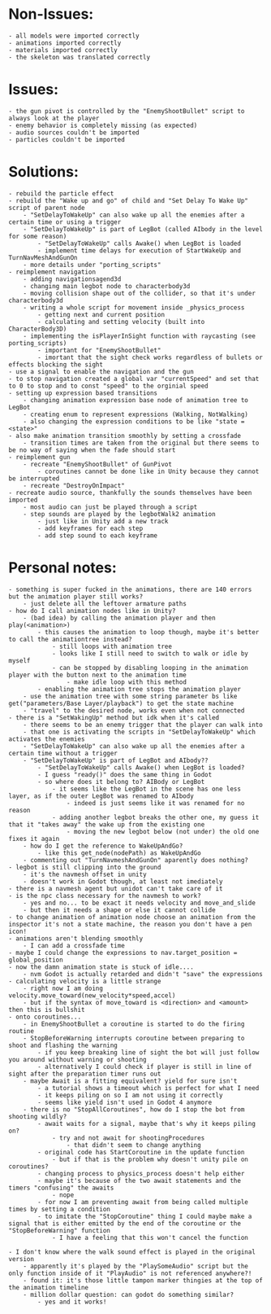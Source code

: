 # Non-Issues:

    - all models were imported correctly
    - animations imported correctly
    - materials imported correctly
    - the skeleton was translated correctly

# Issues:

    - the gun pivot is controlled by the "EnemyShootBullet" script to always look at the player
    - enemy behavior is completely missing (as expected)
    - audio sources couldn't be imported
    - particles couldn't be imported

# Solutions:

    - rebuild the particle effect
    - rebuild the "Wake up and go" of child and "Set Delay To Wake Up" script of parent node
        - "SetDelayToWakeUp" can also wake up all the enemies after a certain time or using a trigger
        - "SetDelayToWakeUp" is part of LegBot (called AIbody in the level for some reason) 
            - "SetDelayToWakeUp" calls Awake() when LegBot is loaded
            - implement time delays for execution of StartWakeUp and TurnNavMeshAndGunOn
        - more details under "porting_scripts"
    - reimplement navigation
        - adding navigationsagend3d 
        - changing main legbot node to characterbody3d
        - moving collision shape out of the collider, so that it's under characterbody3d
        - writing a whole script for movement inside _physics_process
            - getting next and current position
            - calculating and setting velocity (built into CharacterBody3D)
        - implementing the isPlayerInSight function with raycasting (see porting_scripts)
            - important for "EnemyShootBullet"
            - imortant that the sight check works regardless of bullets or effects blocking the sight
    - use a signal to enable the navigation and the gun
    - to stop navigation created a global var "currentSpeed" and set that to 0 to stop and to const "speed" to the orginial speed
    - setting up expression based transitions
        - changing animation expression base node of animation tree to LegBot
        - creating enum to represent expressions (Walking, NotWalking)
        - also changing the expression conditions to be like "state = <state>"
    - also make animation transition smoothly by setting a crossfade
        - transition times are taken from the original but there seems to be no way of saying when the fade should start
    - reimplement gun
        - recreate "EnemyShootBullet" of GunPivot
            - coroutines cannot be done like in Unity because they cannot be interrupted
        - recreate "DestroyOnImpact"
    - recreate audio source, thankfully the sounds themselves have been imported
        - most audio can just be played through a script
        - step sounds are played by the legbotWalk2 animation
            - just like in Unity add a new track
            - add keyframes for each step
            - add step sound to each keyframe


# Personal notes:
    
    - something is super fucked in the animations, there are 140 errors but the animation player still works?
        - just delete all the leftover armature paths
    - how do I call animation nodes like in Unity?
        - (bad idea) by calling the animation player and then play(<animation>) 
            - this causes the animation to loop though, maybe it's better to call the animationtree instead?
                - still loops with animation tree
                - looks like I still need to switch to walk or idle by myself
                - can be stopped by disabling looping in the animation player with the button next to the animation time
                    - make idle loop with this method
            - enabling the animation tree stops the animation player
        - use the animation tree with some string parameter bs like get("parameters/Base Layer/playback") to get the state machine
        - "travel" to the desired node, works even when not connected 
    - there is a "SetWakingUp" method but idk when it's called
        - there seems to be an enemy trigger that the player can walk into
        - that one is activating the scripts in "SetDelayToWakeUp" which activates the enemies
        - "SetDelayToWakeUp" can also wake up all the enemies after a certain time without a trigger
        - "SetDelayToWakeUp" is part of LegBot and AIbody??
            - "SetDelayToWakeUp" calls Awake() when LegBot is loaded?
            - I guess "ready()" does the same thing in Godot
            - so where does it belong to? AIBody or LegBot
                - it seems like the LegBot in the scene has one less layer, as if the outer LegBot was renamed to AIbody
                    - indeed is just seems like it was renamed for no reason
                - adding another legbot breaks the other one, my guess it that it "takes away" the wake up from the existing one
                    - moving the new legbot below (not under) the old one fixes it again
        - how do I get the reference to WakeUpAndGo?
            - like this get_node(nodePath) as WakeUpAndGo
        - commenting out "TurnNavmeshAndGunOn" aparently does nothing?
    - legbot is still clipping into the ground
        - it's the navmesh offset in unity
        - doesn't work in Godot though, at least not imediately
    - there is a navmesh agent but unidot can't take care of it
    - is the npc class necessary for the navmesh to work?
        - yes and no... to be exact it needs velocity and move_and_slide
        - but then it needs a shape or else it cannot collide
    - to change animation of animation node choose an animation from the inspector it's not a state machine, the reason you don't have a pen icon!
    - animations aren't blending smoothly
        - I can add a crossfade time
    - maybe I could change the expressions to nav.target_position = global_position
    - now the damn animation state is stuck of idle....
        - nvm Godot is actually retarded and didn't "save" the expressions
    - calculating velocity is a little strange
        - right now I am doing velocity.move_toward(new_velocity*speed,accel)
        - but if the syntax of move_toward is <direction> and <amount> then this is bullshit
    - onto coroutines...
        - in EnemyShootBullet a coroutine is started to do the firing routine
        - StopBeforeWarning interrupts coroutine between preparing to shoot and flashing the warning
            - if you keep breaking line of sight the bot will just follow you around without warning or shooting
            - alternatively I could check if player is still in line of sight after the preparation timer runs out
        - maybe Await is a fitting equivalent? yield for sure isn't
            - a tutorial shows a timeout which is perfect for what I need
            - it keeps piling on so I am not using it correctly
            - seems like yield isn't used in Godot 4 anymore
        - there is no "StopAllCoroutines", how do I stop the bot from shooting wildly?
            - await waits for a signal, maybe that's why it keeps piling on?
                - try and not await for shootingProcedures
                    - that didn't seem to change anything
            - original code has StartCoroutine in the update function
                - but if that is the problem why doesn't unity pile on coroutines?
            - changing process to physics_process doesn't help either
            - maybe it's because of the two await statements and the timers "confusing" the awaits
                - nope
            - for now I am preventing await from being called multiple times by setting a condition
            - to imitate the "StopCoroutine" thing I could maybe make a signal that is either emitted by the end of the coroutine or the "StopBeforeWarning" function
                - I have a feeling that this won't cancel the function
            
    - I don't know where the walk sound effect is played in the original version
        - apparently it's played by the "PlaySomeAudio" script but the only function inside of it "PlayAudio" is not referenced anywhere?!
        - found it: it's those little tampon marker thingies at the top of the animation timeline
        - million dollar question: can godot do something similar?
            - yes and it works!
        
    

            
